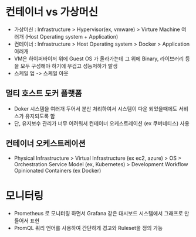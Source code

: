 
# 컨테이너 vs 가상머신
- 가상머신 : Infrastructure > Hypervisor(ex, vmware) > Virture Machine 여러개 (Host Operating system + Application) 
- 컨테이너 : Infrastructure > Host Operating system > Docker > Application 여러개
- VM은 하이퍼바이저 위에 Guest OS 가 올라가는데 그 위에 Binary, 라이브러리 등을 모두 구성해야 하기에 무겁고 성능저하가 발생
- 스케일 업 -> 스케일 아웃

## 멀티 호스트 도커 플랫폼
- Doker 시스템을 여러개 두어서 분산 처리하여서 시스템이 다운 되었을때에도 서비스가 유지되도록 함
- 단, 유지보수 관리가 너무 어려워서 컨테이너 오케스트레이션 (ex 쿠버네티스) 사용

## 컨테이너 오케스트레이션
- Physical Infrastructure > Virtual Infrastructure (ex ec2, azure) > OS > Orchestration Service Model (ex, Kubernetes) > Development Workflow Opinionated Containers (ex Docker)
 
# 모니터링
- Prometheus 로 모니터링 하면서 Grafana 같은 대시보드 시스템에서 그래프로 만들어서 표현
- PromQL 쿼리 언어를 사용하여 간단하게 경고와 Ruleset을 정의 가능
